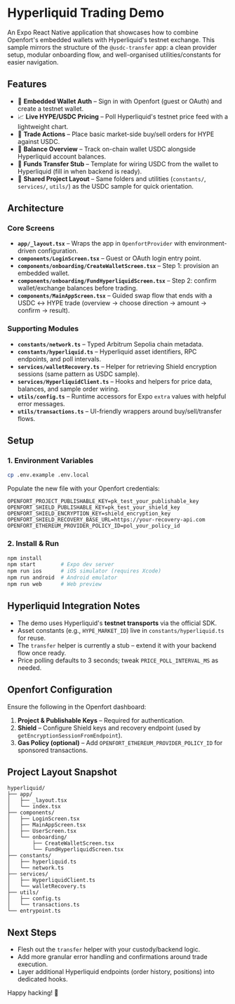 # Hyperliquid Trading Demo

An Expo React Native application that showcases how to combine Openfort's embedded wallets with Hyperliquid's testnet exchange. This sample mirrors the structure of the `@usdc-transfer` app: a clean provider setup, modular onboarding flow, and well-organised utilities/constants for easier navigation.

## Features

- 🔐 **Embedded Wallet Auth** – Sign in with Openfort (guest or OAuth) and create a testnet wallet.
- 📈 **Live HYPE/USDC Pricing** – Poll Hyperliquid's testnet price feed with a lightweight chart.
- 💱 **Trade Actions** – Place basic market-side buy/sell orders for HYPE against USDC.
- 💸 **Balance Overview** – Track on-chain wallet USDC alongside Hyperliquid account balances.
- 🌉 **Funds Transfer Stub** – Template for wiring USDC from the wallet to Hyperliquid (fill in when backend is ready).
- 🧱 **Shared Project Layout** – Same folders and utilities (`constants/`, `services/`, `utils/`) as the USDC sample for quick orientation.

## Architecture

### Core Screens
- **`app/_layout.tsx`** – Wraps the app in `OpenfortProvider` with environment-driven configuration.
- **`components/LoginScreen.tsx`** – Guest or OAuth login entry point.
- **`components/onboarding/CreateWalletScreen.tsx`** – Step 1: provision an embedded wallet.
- **`components/onboarding/FundHyperliquidScreen.tsx`** – Step 2: confirm wallet/exchange balances before trading.
- **`components/MainAppScreen.tsx`** – Guided swap flow that ends with a USDC ↔︎ HYPE trade (overview → choose direction → amount → confirm → result).

### Supporting Modules
- **`constants/network.ts`** – Typed Arbitrum Sepolia chain metadata.
- **`constants/hyperliquid.ts`** – Hyperliquid asset identifiers, RPC endpoints, and poll intervals.
- **`services/walletRecovery.ts`** – Helper for retrieving Shield encryption sessions (same pattern as USDC sample).
- **`services/HyperliquidClient.ts`** – Hooks and helpers for price data, balances, and sample order wiring.
- **`utils/config.ts`** – Runtime accessors for Expo `extra` values with helpful error messages.
- **`utils/transactions.ts`** – UI-friendly wrappers around buy/sell/transfer flows.

## Setup

### 1. Environment Variables

```bash
cp .env.example .env.local
```

Populate the new file with your Openfort credentials:

```env
OPENFORT_PROJECT_PUBLISHABLE_KEY=pk_test_your_publishable_key
OPENFORT_SHIELD_PUBLISHABLE_KEY=pk_test_your_shield_key
OPENFORT_SHIELD_ENCRYPTION_KEY=shield_encryption_key
OPENFORT_SHIELD_RECOVERY_BASE_URL=https://your-recovery-api.com
OPENFORT_ETHEREUM_PROVIDER_POLICY_ID=pol_your_policy_id
```

### 2. Install & Run

```bash
npm install
npm start        # Expo dev server
npm run ios      # iOS simulator (requires Xcode)
npm run android  # Android emulator
npm run web      # Web preview
```

## Hyperliquid Integration Notes

- The demo uses Hyperliquid's **testnet transports** via the official SDK.
- Asset constants (e.g., `HYPE_MARKET_ID`) live in `constants/hyperliquid.ts` for reuse.
- The `transfer` helper is currently a stub – extend it with your backend flow once ready.
- Price polling defaults to 3 seconds; tweak `PRICE_POLL_INTERVAL_MS` as needed.

## Openfort Configuration

Ensure the following in the Openfort dashboard:

1. **Project & Publishable Keys** – Required for authentication.
2. **Shield** – Configure Shield keys and recovery endpoint (used by `getEncryptionSessionFromEndpoint`).
3. **Gas Policy (optional)** – Add `OPENFORT_ETHEREUM_PROVIDER_POLICY_ID` for sponsored transactions.

## Project Layout Snapshot

```
hyperliquid/
├── app/
│   ├── _layout.tsx
│   └── index.tsx
├── components/
│   ├── LoginScreen.tsx
│   ├── MainAppScreen.tsx
│   ├── UserScreen.tsx
│   └── onboarding/
│       ├── CreateWalletScreen.tsx
│       └── FundHyperliquidScreen.tsx
├── constants/
│   ├── hyperliquid.ts
│   └── network.ts
├── services/
│   ├── HyperliquidClient.ts
│   └── walletRecovery.ts
├── utils/
│   ├── config.ts
│   └── transactions.ts
└── entrypoint.ts
```

## Next Steps

- Flesh out the `transfer` helper with your custody/backend logic.
- Add more granular error handling and confirmations around trade execution.
- Layer additional Hyperliquid endpoints (order history, positions) into dedicated hooks.

Happy hacking! 🚀
